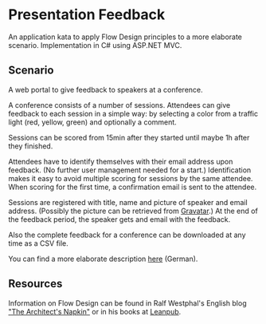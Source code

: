 # Presentation Feedback
An application kata to apply Flow Design principles to a more elaborate scenario. Implementation in C# using ASP.NET MVC.

## Scenario
A web portal to give feedback to speakers at a conference.

A conference consists of a number of sessions. Attendees can give feedback to each session in a simple way: by selecting a color from a traffic light (red, yellow, green) and optionally a comment.

Sessions can be scored from 15min after they started until maybe 1h after they finished.

Attendees have to identify themselves with their email address upon feedback. (No further user management needed for a start.) Identification makes it easy to avoid multiple scoring for sessions by the same attendee.
When scoring for the first time, a confirmation email is sent to the attendee.

Sessions are registered with title, name and picture of speaker and email address. (Possibly the picture can be retrieved from [Gravatar](http://en.gravatar.com).) At the end of the feedback period, the speaker gets and email with the feedback.

Also the complete feedback for a conference can be downloaded at any time as a CSV file.

You can find a more elaborate description [here](https://app.box.com/s/43dhdqnn92xlezdxcx78) (German).

## Resources
Information on Flow Design can be found in Ralf Westphal's English blog ["The Architect's Napkin"](http://geekswithblogs.net/theArchitectsNapkin/default.aspx) or in his books at [Leanpub](https://leanpub.com/u/ralfw).
